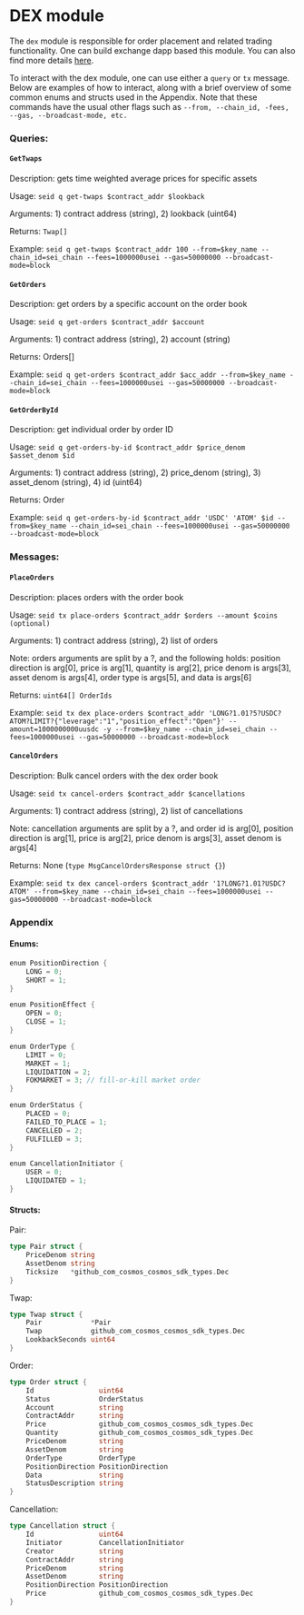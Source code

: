# DEX module

The `dex` module is responsible for order placement and related trading functionality. One can build exchange dapp based this module. You can also find more details [here](https://github.com/sei-protocol/sei-chain/tree/master/x/dex).

To interact with the dex module, one can use either a `query` or `tx` message. Below are examples of how to interact, along with a brief overview of some common enums and structs used in the Appendix. Note that these commands have the usual other flags such as `--from, --chain_id, -fees, --gas, --broadcast-mode, etc.`

### Queries:

#### `GetTwaps`&#x20;

Description: gets time weighted average prices for specific assets

Usage: `seid q get-twaps $contract_addr $lookback`

Arguments: 1) contract address (string), 2) lookback (uint64)

Returns: `Twap[]`

Example: `seid q get-twaps $contract_addr 100 --from=$key_name --chain_id=sei_chain --fees=1000000usei --gas=50000000 --broadcast-mode=block`

#### `GetOrders`

Description: get orders by a specific account on the order book

Usage: `seid q get-orders $contract_addr $account`

Arguments: 1) contract address (string), 2) account (string)

Returns: Orders\[]

Example: `seid q get-orders $contract_addr $acc_addr --from=$key_name --chain_id=sei_chain --fees=1000000usei --gas=50000000 --broadcast-mode=block`

#### `GetOrderById`&#x20;

Description: get individual order by order ID

Usage: `seid q get-orders-by-id $contract_addr $price_denom $asset_denom $id`

Arguments: 1) contract address (string), 2) price\_denom (string), 3) asset\_denom (string), 4) id (uint64)

Returns: Order

Example: `seid q get-orders-by-id $contract_addr 'USDC' 'ATOM' $id --from=$key_name --chain_id=sei_chain --fees=1000000usei --gas=50000000 --broadcast-mode=block`

### Messages:

#### `PlaceOrders`&#x20;

Description: places orders with the order book

Usage: `seid tx place-orders $contract_addr $orders --amount $coins (optional)`

Arguments: 1) contract address (string), 2) list of orders

Note: orders arguments are split by a ?, and the following holds: position direction is arg\[0], price is arg\[1], quantity is arg\[2], price denom is args\[3], asset denom is args\[4], order type is args\[5], and data is args\[6]

Returns: `uint64[] OrderIds`

Example: `seid tx dex place-orders $contract_addr 'LONG?1.01?5?USDC?ATOM?LIMIT?{"leverage":"1","position_effect":"Open"}' --amount=1000000000uusdc -y --from=$key_name --chain_id=sei_chain --fees=1000000usei --gas=50000000 --broadcast-mode=block`&#x20;

#### **`CancelOrders`**&#x20;

Description: Bulk cancel orders with the dex order book

Usage: `seid tx cancel-orders $contract_addr $cancellations`

Arguments: 1) contract address (string), 2) list of cancellations

Note: cancellation arguments are split by a ?, and order id is arg\[0], position direction is arg\[1], price is arg\[2], price denom is args\[3], asset denom is args\[4]

Returns: None (`type MsgCancelOrdersResponse struct {}`)

Example: `seid tx dex cancel-orders $contract_addr '1?LONG?1.01?USDC?ATOM' --from=$key_name --chain_id=sei_chain --fees=1000000usei --gas=50000000 --broadcast-mode=block`



### Appendix

#### Enums:

```go
enum PositionDirection {
    LONG = 0;
    SHORT = 1;
}

enum PositionEffect {
    OPEN = 0;
    CLOSE = 1;
}

enum OrderType {
    LIMIT = 0;
    MARKET = 1;
    LIQUIDATION = 2;
    FOKMARKET = 3; // fill-or-kill market order
}

enum OrderStatus {
    PLACED = 0;
    FAILED_TO_PLACE = 1;
    CANCELLED = 2;
    FULFILLED = 3;
}

enum CancellationInitiator {
    USER = 0;
    LIQUIDATED = 1;
}
```

#### Structs:&#x20;

Pair:

```go
type Pair struct {
	PriceDenom string                                  
	AssetDenom string                                  
	Ticksize   *github_com_cosmos_cosmos_sdk_types.Dec 
}
```

Twap:

```go
type Twap struct {
	Pair            *Pair                                  
	Twap            github_com_cosmos_cosmos_sdk_types.Dec 
	LookbackSeconds uint64                                 
}
```

Order:&#x20;

```go
type Order struct {
	Id                uint64                                 
	Status            OrderStatus                            
	Account           string                                 
	ContractAddr      string                                 
	Price             github_com_cosmos_cosmos_sdk_types.Dec 
	Quantity          github_com_cosmos_cosmos_sdk_types.Dec 
	PriceDenom        string                                 
	AssetDenom        string                                 
	OrderType         OrderType                              
	PositionDirection PositionDirection                      
	Data              string                                 
	StatusDescription string                                 
}
```

Cancellation:

```go
type Cancellation struct {
	Id                uint64                                 
	Initiator         CancellationInitiator                  
	Creator           string                                 
	ContractAddr      string                                 
	PriceDenom        string                                 
	AssetDenom        string                                 
	PositionDirection PositionDirection                      
	Price             github_com_cosmos_cosmos_sdk_types.Dec 
}
```

&#x20;

